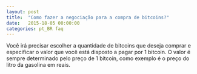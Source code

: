 ```yaml
---
layout: post
title:  "Como fazer a negociação para a compra de bitcoins?"
date:   2015-18-05 00:00:00
categories: pt_BR faq
---
```


Você irá precisar escolher a quantidade de bitcoins que deseja comprar e especificar o valor que você está disposto a pagar por 1 bitcoin.
O valor é sempre determinado pelo preço de 1 bitcoin, como exemplo é o preço do litro da gasolina em reais.

